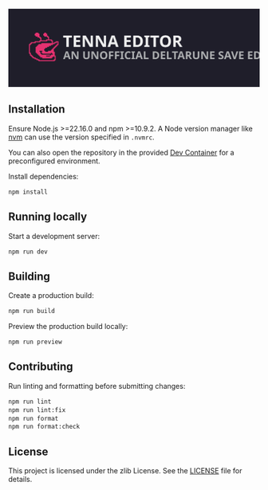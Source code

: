 ![Tenna Editor - An unofficial Deltarune Save Editor](/public/banner.svg)
## Installation

Ensure Node.js >=22.16.0 and npm >=10.9.2. A Node version manager like [nvm](https://github.com/nvm-sh/nvm) can use the version specified in `.nvmrc`.

You can also open the repository in the provided [Dev Container](https://containers.dev/) for a preconfigured environment.

Install dependencies:

```bash
npm install
```

## Running locally

Start a development server:

```bash
npm run dev
```

## Building

Create a production build:

```bash
npm run build
```

Preview the production build locally:

```bash
npm run preview
```

## Contributing

Run linting and formatting before submitting changes:

```bash
npm run lint
npm run lint:fix
npm run format
npm run format:check
```

## License

This project is licensed under the zlib License. See the [LICENSE](./LICENSE) file for details.
